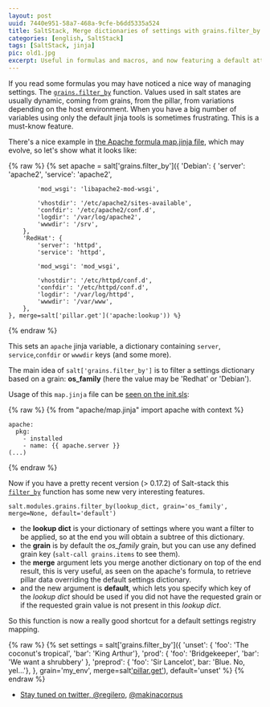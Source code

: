 ```yaml
---
layout: post
uuid: 7440e951-58a7-468a-9cfe-b6dd5335a524
title: SaltStack, Merge dictionaries of settings with grains.filter_by
categories: [english, SaltStack]
tags: [SaltStack, jinja]
pic: old1.jpg
excerpt: Useful in formulas and macros, and now featuring a default attribute.
---
```


If you read some formulas you may have noticed a nice way of managing settings. The [``grains.filter_by``][SALT_FILTER_BY] function. Values used in salt states are usually dynamic, coming from grains, from the pillar, from variations depending on the host environment. When you have a big number of variables using only the default jinja tools is sometimes frustrating. This is a must-know feature.

There's a nice example in [the Apache formula map.jinja file][FORMULA_APACHE_MAP], which may evolve, so let's show what it looks like:

{% raw  %}
    {% set apache = salt['grains.filter_by']({
        'Debian': {
            'server': 'apache2',
            'service': 'apache2',
    
            'mod_wsgi': 'libapache2-mod-wsgi',
    
            'vhostdir': '/etc/apache2/sites-available',
            'confdir': '/etc/apache2/conf.d',
            'logdir': '/var/log/apache2',
            'wwwdir': '/srv',
        },
        'RedHat': {
            'server': 'httpd',
            'service': 'httpd',
    
            'mod_wsgi': 'mod_wsgi',
    
            'vhostdir': '/etc/httpd/conf.d',
            'confdir': '/etc/httpd/conf.d',
            'logdir': '/var/log/httpd',
            'wwwdir': '/var/www',
        },
    }, merge=salt['pillar.get']('apache:lookup')) %}
{% endraw  %}


This sets an ``apache`` jinja variable, a dictionary containing ``server``, ``service``,``confdir`` or ``wwwdir`` keys (and some more).

The main idea of ``salt['grains.filter_by']`` is to filter a settings dictionary based on a grain: **os_family** (here the value may be 'Redhat' or 'Debian').

Usage of this ``map.jinja`` file can be [seen on the init.sls][FORMULA_APACHE_INIT]:

{% raw  %}
    {% from "apache/map.jinja" import apache with context %}
    
    apache:
      pkg:
        - installed
        - name: {{ apache.server }}
    (...)
{% endraw  %}

Now if you have a pretty recent version (> 0.17.2) of Salt-stack this [``filter_by``][SALT_FILTER_BY] function has some new very interesting features.

    salt.modules.grains.filter_by(lookup_dict, grain='os_family', merge=None, default='default')

* the **lookup dict** is your dictionary of settings where you want a filter to be applied, so at the end you will obtain a subtree of this dictionary.
* the **grain** is by default the *os_family* grain, but you can use any defined grain key (``salt-call grains.items`` to see them).
* the **merge** argument lets you merge another dictionary on top of the end result, this is very useful, as seen on the apache's formula, to retrieve pillar data overriding the default settings dictionary.
* and the new argument is **default**, which lets you specify which key of the *lookup dict* should be used if you did not have the requested grain or if the requested grain value is not present in this *lookup dict*.

So this function is now a really good shortcut for a default settings registry mapping.

{% raw  %}
    {% set settings = salt['grains.filter_by']({
        'unset': { 'foo': 'The coconut's tropical', 'bar': 'King Arthur'},
        'prod': { 'foo': 'Bridgekeeper', 'bar': 'We want a shrubbery' },
        'preprod': { 'foo': 'Sir Lancelot', bar: 'Blue. No, yel…'},
      },
      grain='my_env',
      merge=salt['pillar.get']('apache:lookup')),
      default='unset' 
    %}
{% endraw  %}

 * [Stay tuned on twitter, @regilero][TWITTER], [@makinacorpus][TWITTERMAK]

[FORMULA_APACHE_MAP]: https://github.com/saltstack-formulas/apache-formula/blob/master/apache/map.jinja
[FORMULA_APACHE_INIT]: https://github.com/saltstack-formulas/apache-formula/blob/master/apache/init.sls
[SALT_FILTER_BY]: http://docs.saltstack.com/ref/modules/all/salt.modules.grains.html#salt.modules.grains.filter_by
[TWITTER]: https://twitter.com/regilero
[TWITTERMAK]: https://twitter.com/makinacorpus

